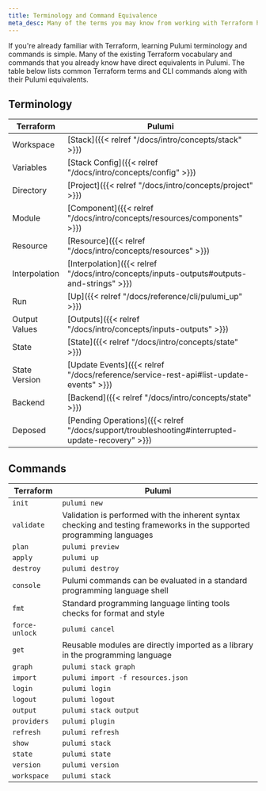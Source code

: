 ```yaml
---
title: Terminology and Command Equivalence
meta_desc: Many of the terms you may know from working with Terraform have direct equivalents in Pulumi. This page lists the common ones and how they relate to Pulumi.
---
```


<style>
    main table {
        font-size: 0.94em;
        width: 100%;
    }

    main table th:first-child,
    main table td:first-child {
        width: 33%;
    }
</style>

If you're already familiar with Terraform, learning Pulumi terminology and commands is simple. Many of the existing Terraform vocabulary and commands that you already know have direct equivalents in Pulumi. The table below lists common Terraform terms and CLI commands along with their Pulumi equivalents.

## Terminology

| Terraform | Pulumi |
| --------- | ------ |
| Workspace | [Stack]({{< relref "/docs/intro/concepts/stack" >}}) |
| Variables | [Stack Config]({{< relref "/docs/intro/concepts/config" >}}) |
| Directory | [Project]({{< relref "/docs/intro/concepts/project" >}}) |
| Module | [Component]({{< relref "/docs/intro/concepts/resources/components" >}}) |
| Resource | [Resource]({{< relref "/docs/intro/concepts/resources" >}}) |
| Interpolation | [Interpolation]({{< relref "/docs/intro/concepts/inputs-outputs#outputs-and-strings" >}}) |
| Run | [Up]({{< relref "/docs/reference/cli/pulumi_up" >}}) |
| Output Values | [Outputs]({{< relref "/docs/intro/concepts/inputs-outputs" >}}) |
| State | [State]({{< relref "/docs/intro/concepts/state" >}}) |
| State Version | [Update Events]({{< relref "/docs/reference/service-rest-api#list-update-events" >}}) |
| Backend | [Backend]({{< relref "/docs/intro/concepts/state" >}}) |
| Deposed | [Pending Operations]({{< relref "/docs/support/troubleshooting#interrupted-update-recovery" >}}) |

## Commands

| Terraform | Pulumi |
| --------- | ------ |
| `init` | `pulumi new` |
| `validate` | Validation is performed with the inherent syntax checking and testing frameworks in the supported programming languages |
| `plan` | `pulumi preview` |
| `apply` | `pulumi up` |
| `destroy` | `pulumi destroy` |
| `console` | Pulumi commands can be evaluated in a standard programming language shell |
| `fmt` | Standard programming language linting tools checks for format and style |
| `force-unlock` | `pulumi cancel` |
| `get` | Reusable modules are directly imported as a library in the programming language |
| `graph` | `pulumi stack graph` |
| `import` | `pulumi import -f resources.json` |
| `login` | `pulumi login` |
| `logout` | `pulumi logout` |
| `output` | `pulumi stack output` |
| `providers` | `pulumi plugin` |
| `refresh` | `pulumi refresh` |
| `show` | `pulumi stack` |
| `state` | `pulumi state` |
| `version` | `pulumi version` |
| `workspace` | `pulumi stack` |

